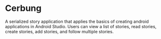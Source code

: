 # Cerbung
A serialized story application that applies the basics of creating android applications in Android Studio. Users can view a list of stories, read stories, create stories, add stories, and follow multiple stories.
